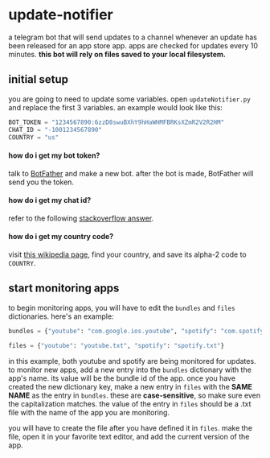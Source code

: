 # update-notifier
a telegram bot that will send updates to a channel whenever an update has been released for an app store app. apps are checked for updates every 10 minutes. **this bot will rely on files saved to your local filesystem.**

## initial setup
you are going to need to update some variables. open `updateNotifier.py` and replace the first 3 variables. an example would look like this:

```python
BOT_TOKEN = "1234567890:6zzD8swuBXhY9hHaWHMFBRKsXZmR2V2R2HM"
CHAT_ID = "-1001234567890"
COUNTRY = "us"
```

#### how do i get my bot token?
talk to [BotFather](https://t.me/BotFather) and make a new bot. after the bot is made, BotFather will send you the token.

#### how do i get my chat id?
refer to the following [stackoverflow answer](https://stackoverflow.com/questions/32423837/telegram-bot-how-to-get-a-group-chat-id#32572159).

#### how do i get my country code?
visit [this wikipedia page](https://en.wikipedia.org/wiki/List_of_ISO_3166_country_codes), find your country, and save its alpha-2 code to `COUNTRY`.

## start monitoring apps
to begin monitoring apps, you will have to edit the `bundles` and `files` dictionaries. here's an example:

```python
bundles = {"youtube": "com.google.ios.youtube", "spotify": "com.spotify.client"}

files = {"youtube": "youtube.txt", "spotify": "spotify.txt"}
```

in this example, both youtube and spotify are being monitored for updates. to monitor new apps, add a new entry into the `bundles` dictionary with the app's name. its value will be the bundle id of the app. once you have created the new dictionary key, make a new entry in `files` with the **SAME NAME** as the entry in `bundles`. these are **case-sensitive**, so make sure even the capitalization matches. the value of the entry in `files` should be a .txt file with the name of the app you are monitoring.

you will have to create the file after you have defined it in `files`. make the file, open it in your favorite text editor, and add the current version of the app.
